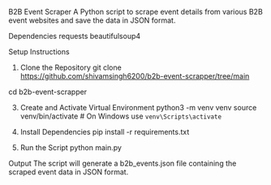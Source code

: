 B2B Event Scraper
A Python script to scrape event details from various B2B event websites and save the data in JSON format.


Dependencies
requests
beautifulsoup4


Setup Instructions

1. Clone the Repository
git clone https://github.com/shivamsingh6200/b2b-event-scrapper/tree/main

cd b2b-event-scrapper

3. Create and Activate Virtual Environment
python3 -m venv venv
source venv/bin/activate  # On Windows use `venv\Scripts\activate`

5. Install Dependencies
pip install -r requirements.txt

7. Run the Script
python main.py

Output
The script will generate a b2b_events.json file containing the scraped event data in JSON format.
